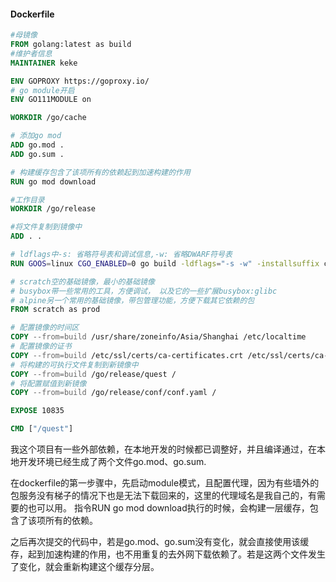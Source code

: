 
#### Dockerfile
```dockerfile
#母镜像
FROM golang:latest as build
#维护者信息
MAINTAINER keke

ENV GOPROXY https://goproxy.io/
# go module开启
ENV GO111MODULE on

WORKDIR /go/cache

# 添加go mod
ADD go.mod .
ADD go.sum .

# 构建缓存包含了该项所有的依赖起到加速构建的作用
RUN go mod download

#工作目录
WORKDIR /go/release

#将文件复制到镜像中
ADD . .

# ldflags中-s: 省略符号表和调试信息,-w: 省略DWARF符号表
RUN GOOS=linux CGO_ENABLED=0 go build -ldflags="-s -w" -installsuffix cgo -o quest main.go

# scratch空的基础镜像，最小的基础镜像
# busybox带一些常用的工具，方便调试， 以及它的一些扩展busybox:glibc
# alpine另一个常用的基础镜像，带包管理功能，方便下载其它依赖的包
FROM scratch as prod

# 配置镜像的时间区
COPY --from=build /usr/share/zoneinfo/Asia/Shanghai /etc/localtime
# 配置镜像的证书
COPY --from=build /etc/ssl/certs/ca-certificates.crt /etc/ssl/certs/ca-certificates.crt
# 将构建的可执行文件复制到新镜像中
COPY --from=build /go/release/quest /
# 将配置赋值到新镜像
COPY --from=build /go/release/conf/conf.yaml /

EXPOSE 10835

CMD ["/quest"]

```

我这个项目有一些外部依赖，在本地开发的时候都已调整好，并且编译通过，在本地开发环境已经生成了两个文件go.mod、go.sum.

在dockerfile的第一步骤中，先启动module模式，且配置代理，因为有些墙外的包服务没有梯子的情况下也是无法下载回来的，这里的代理域名是我自己的，有需要的也可以用。
指令RUN go mod download执行的时候，会构建一层缓存，包含了该项所有的依赖。

之后再次提交的代码中，若是go.mod、go.sum没有变化，就会直接使用该缓存，起到加速构建的作用，也不用重复的去外网下载依赖了。若是这两个文件发生了变化，就会重新构建这个缓存分层。

